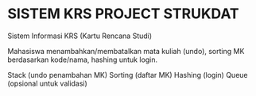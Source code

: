 # SISTEM KRS PROJECT STRUKDAT
Sistem Informasi KRS (Kartu Rencana Studi)

Mahasiswa menambahkan/membatalkan mata kuliah (undo), sorting MK berdasarkan kode/nama, hashing untuk login.

Stack (undo penambahan MK)
Sorting (daftar MK)
Hashing (login)
Queue (opsional untuk validasi)
